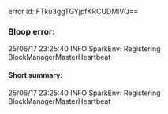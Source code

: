 error id: FTku3ggTGYjpfKRCUDMlVQ==
### Bloop error:

25/06/17 23:25:40 INFO SparkEnv: Registering BlockManagerMasterHeartbeat
#### Short summary: 

25/06/17 23:25:40 INFO SparkEnv: Registering BlockManagerMasterHeartbeat